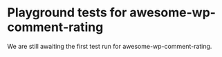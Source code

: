 # Playground tests for awesome-wp-comment-rating
We are still awaiting the first test run for awesome-wp-comment-rating.
